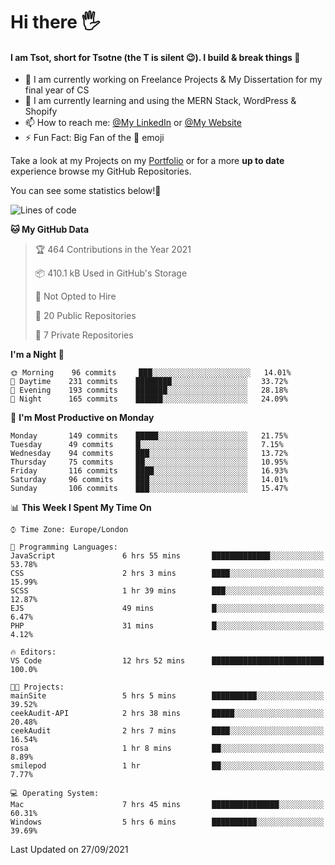 # Hi there :raised_hand_with_fingers_splayed:
#### I am Tsot, short for Tsotne (the T is silent :wink:). I build & break things :space_invader:
- :telescope: I am currently working on Freelance Projects & My Dissertation for my final year of CS
- :seedling: I am currently learning and using the MERN Stack, WordPress & Shopify
- :mailbox: How to reach me: [@My LinkedIn](https://www.linkedin.com/in/tsotne-gvadzabia/) or [@My Website](https://tsotnegvadzabia.me/contact)
- :zap: Fun Fact: Big Fan of the :space_invader: emoji

Take a look at my Projects on my [Portfolio](https://tsotne.co.uk/) or for a more **up to date** experience browse my GitHub Repositories.

You can see some statistics below!:space_invader:
<!--START_SECTION:waka-->
![Lines of code](https://img.shields.io/badge/From%20Hello%20World%20I%27ve%20Written-3.5%20million%20lines%20of%20code-blue)

**🐱 My GitHub Data** 

> 🏆 464 Contributions in the Year 2021
 > 
> 📦 410.1 kB Used in GitHub's Storage 
 > 
> 🚫 Not Opted to Hire
 > 
> 📜 20 Public Repositories 
 > 
> 🔑 7 Private Repositories  
 > 
**I'm a Night 🦉** 

```text
🌞 Morning    96 commits     ███░░░░░░░░░░░░░░░░░░░░░░   14.01% 
🌆 Daytime    231 commits    ████████░░░░░░░░░░░░░░░░░   33.72% 
🌃 Evening    193 commits    ███████░░░░░░░░░░░░░░░░░░   28.18% 
🌙 Night      165 commits    ██████░░░░░░░░░░░░░░░░░░░   24.09%

```
📅 **I'm Most Productive on Monday** 

```text
Monday       149 commits    █████░░░░░░░░░░░░░░░░░░░░   21.75% 
Tuesday      49 commits     █░░░░░░░░░░░░░░░░░░░░░░░░   7.15% 
Wednesday    94 commits     ███░░░░░░░░░░░░░░░░░░░░░░   13.72% 
Thursday     75 commits     ██░░░░░░░░░░░░░░░░░░░░░░░   10.95% 
Friday       116 commits    ████░░░░░░░░░░░░░░░░░░░░░   16.93% 
Saturday     96 commits     ███░░░░░░░░░░░░░░░░░░░░░░   14.01% 
Sunday       106 commits    ███░░░░░░░░░░░░░░░░░░░░░░   15.47%

```


📊 **This Week I Spent My Time On** 

```text
⌚︎ Time Zone: Europe/London

💬 Programming Languages: 
JavaScript               6 hrs 55 mins       █████████████░░░░░░░░░░░░   53.78% 
CSS                      2 hrs 3 mins        ████░░░░░░░░░░░░░░░░░░░░░   15.99% 
SCSS                     1 hr 39 mins        ███░░░░░░░░░░░░░░░░░░░░░░   12.87% 
EJS                      49 mins             █░░░░░░░░░░░░░░░░░░░░░░░░   6.47% 
PHP                      31 mins             █░░░░░░░░░░░░░░░░░░░░░░░░   4.12%

🔥 Editors: 
VS Code                  12 hrs 52 mins      █████████████████████████   100.0%

🐱‍💻 Projects: 
mainSite                 5 hrs 5 mins        ██████████░░░░░░░░░░░░░░░   39.52% 
ceekAudit-API            2 hrs 38 mins       █████░░░░░░░░░░░░░░░░░░░░   20.48% 
ceekAudit                2 hrs 7 mins        ████░░░░░░░░░░░░░░░░░░░░░   16.54% 
rosa                     1 hr 8 mins         ██░░░░░░░░░░░░░░░░░░░░░░░   8.89% 
smilepod                 1 hr                ██░░░░░░░░░░░░░░░░░░░░░░░   7.77%

💻 Operating System: 
Mac                      7 hrs 45 mins       ███████████████░░░░░░░░░░   60.31% 
Windows                  5 hrs 6 mins        ██████████░░░░░░░░░░░░░░░   39.69%

```


 Last Updated on 27/09/2021
<!--END_SECTION:waka-->
